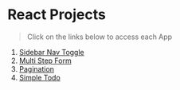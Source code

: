 # React Projects

> Click on the links below to access each App

1. [Sidebar Nav Toggle](https://aman-maharshi.github.io/react-js-hands-on/sidebar-nav-menu/build/)
1. [Multi Step Form](https://aman-maharshi.github.io/react-js-hands-on/multi-step-form/build/)
1. [Pagination](https://aman-maharshi.github.io/react-js-hands-on/pagination/build/)
1. [Simple Todo](https://aman-maharshi.github.io/react-js-hands-on/todo-simple/build/)
